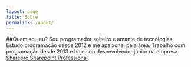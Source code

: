 ```yaml
---
layout: page
title: Sobre
permalink: /about/
---
```

##Quem sou eu?
Sou programador solteiro e amante de tecnologias. Estudo programação desde 2012 e me
apaixonei pela área. Trabalho com programação desde 2013 e hoje sou desenvolvedor júnior
 na empresa [Sharepro Sharepoint Professional](http://www.sharepro.com.br).